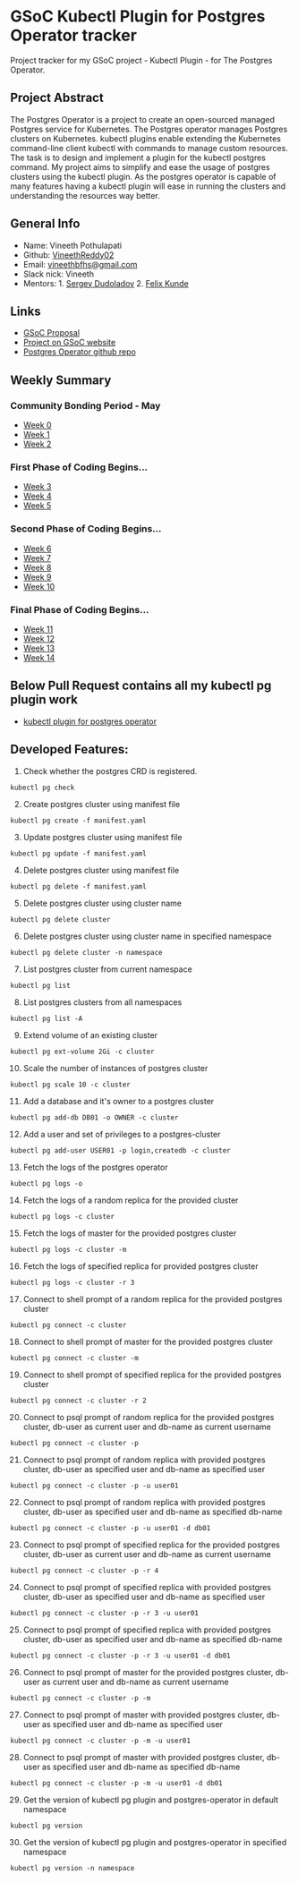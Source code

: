 
# GSoC Kubectl Plugin for Postgres Operator tracker
Project tracker for my GSoC project - Kubectl Plugin - for The Postgres Operator.

## Project Abstract
The Postgres Operator is a project to create an open-sourced managed Postgres service for Kubernetes. The Postgres operator manages Postgres clusters on Kubernetes. kubectl plugins enable extending the Kubernetes command-line client kubectl with commands to manage custom resources. The task is to design and implement a plugin for the kubectl postgres command. My project aims to simplify and ease the usage of postgres clusters using the kubectl plugin. As the postgres operator is capable of many features having a kubectl plugin will ease in running the clusters and understanding the resources way better.

## General Info

+ Name: Vineeth Pothulapati
+ Github: [VineethReddy02](https://github.com/VineethReddy02)
+ Email: vineethbfhs@gmail.com
+ Slack nick: Vineeth
+ Mentors: 1. [Sergey Dudoladov](https://github.com/sdudoladov)
           2. [Felix Kunde](https://github.com/FxKu)
           
## Links

+ [GSoC Proposal](notes/gsoc-proposal.pdf)
+ [Project on GSoC website](https://summerofcode.withgoogle.com/organizations/5429926902104064/)
+ [Postgres Operator github repo](https://github.com/zalando/postgres-operator)

## Weekly Summary

### Community Bonding Period - May

+ [Week 0](weekly/week0.md)
+ [Week 1](weekly/week1.md)
+ [Week 2](weekly/week2.md)

### First Phase of Coding Begins...

+ [Week 3](weekly/week3.md)
+ [Week 4](weekly/week4.md)
+ [Week 5](weekly/week5.md)

### Second Phase of Coding Begins...

+ [Week 6](weekly/week6.md)
+ [Week 7](weekly/week7.md)
+ [Week 8](weekly/week8.md)
+ [Week 9](weekly/week9.md)
+ [Week 10](weekly/week10.md)

### Final Phase of Coding Begins...

+ [Week 11](weekly/week11.md)
+ [Week 12](weekly/week12.md)
+ [Week 13](weekly/week13.md)
+ [Week 14](weekly/week14.md)


## Below Pull Request contains all my kubectl pg plugin work
+ [kubectl plugin for postgres operator](https://github.com/zalando/postgres-operator/pull/579#pullrequestreview-275367465)

## Developed Features:

1. Check whether the postgres CRD is registered.

```kubectl pg check```

2. Create postgres cluster using manifest file

```kubectl pg create -f manifest.yaml```

3. Update postgres cluster using manifest file

```kubectl pg update -f manifest.yaml```

4. Delete postgres cluster using manifest file

```kubectl pg delete -f manifest.yaml```

5. Delete postgres cluster using cluster name

```kubectl pg delete cluster```

6. Delete postgres cluster using cluster name in specified namespace

```kubectl pg delete cluster -n namespace```

7. List postgres cluster from current namespace

```kubectl pg list```

8. List postgres clusters from all namespaces

```kubectl pg list -A```

9. Extend volume of an existing cluster

```kubectl pg ext-volume 2Gi -c cluster```

10. Scale the number of instances of postgres cluster

```kubectl pg scale 10 -c cluster```

11. Add a database and it's owner to a postgres cluster

```kubectl pg add-db DB01 -o OWNER -c cluster```

12. Add a user and set of privileges to a postgres-cluster

```kubectl pg add-user USER01 -p login,createdb -c cluster```

13. Fetch the logs of the postgres operator

```kubectl pg logs -o```

14. Fetch the logs of a random replica for the provided cluster

```kubectl pg logs -c cluster```

15. Fetch the logs of master for the provided postgres cluster

```kubectl pg logs -c cluster -m```

16. Fetch the logs of specified replica for provided postgres cluster

```kubectl pg logs -c cluster -r 3```

17. Connect to shell prompt of a random replica for the provided postgres cluster

```kubectl pg connect -c cluster```

18. Connect to shell prompt of master for the provided postgres cluster

```kubectl pg connect -c cluster -m```

19. Connect to shell prompt of specified replica for the provided postgres cluster

```kubectl pg connect -c cluster -r 2```

20. Connect to psql prompt of random replica for the provided postgres cluster, db-user as current user and db-name as current username

```kubectl pg connect -c cluster -p```

21. Connect to psql prompt of random replica with provided postgres cluster, db-user as specified user and db-name as specified user

```kubectl pg connect -c cluster -p -u user01```

22. Connect to psql prompt of random replica with provided postgres cluster, db-user as specified user and db-name as specified db-name

```kubectl pg connect -c cluster -p -u user01 -d db01```

23. Connect to psql prompt of specified replica for the provided postgres cluster, db-user as current user and db-name as current username

```kubectl pg connect -c cluster -p -r 4```

24. Connect to psql prompt of specified replica with provided postgres cluster, db-user as specified user and db-name as specified user

```kubectl pg connect -c cluster -p -r 3 -u user01```

25. Connect to psql prompt of specified replica with provided postgres cluster, db-user as specified user and db-name as specified db-name

```kubectl pg connect -c cluster -p -r 3 -u user01 -d db01```

26. Connect to psql prompt of master for the provided postgres cluster, db-user as current user and db-name as current username

```kubectl pg connect -c cluster -p -m```

27. Connect to psql prompt of master with provided postgres cluster, db-user as specified user and db-name as specified user

```kubectl pg connect -c cluster -p -m -u user01```

28. Connect to psql prompt of master with provided postgres cluster, db-user as specified user and db-name as specified db-name

```kubectl pg connect -c cluster -p -m -u user01 -d db01```


29. Get the version of kubectl pg plugin and postgres-operator in default namespace

```kubectl pg version```

30. Get the version of kubectl pg plugin and postgres-operator in specified namespace

```kubectl pg version -n namespace```
